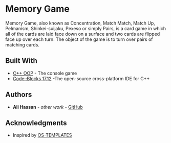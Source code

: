 # Memory Game

Memory Game, also known as Concentration, Match Match, Match Up, Pelmanism, Shinkei-suijaku, Pexeso or simply Pairs, is a card game in which all of the cards are laid face down on a surface and two cards are flipped face up over each turn. The object of the game is to turn over pairs of matching cards.

## Built With

- [C++ OOP](http://www.cplusplus.com/reference/) - The console game
- [Code::Blocks 17.12](https://sourceforge.net/projects/codeblocks/) -The open-source cross-platform IDE for C++ 

## Authors

- **Ali Hassan** - _other work_ - [GitHub](https://github.com/AliHassanAlraee "Ali Hassan Alraee")

## Acknowledgments

- Inspired by [OS-TEMPLATES](https://www.os-templates.com/)
